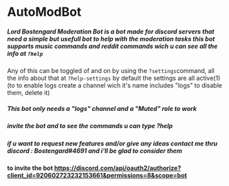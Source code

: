 # AutoModBot

##### Lord Bostengard Moderation Bot is a bot made for discord servers that need a simple but usefull bot to help with the moderation tasks this bot supports music commands and reddit commands wich u can see all the info at `?help`
Any of this can be toggled of and on by using the `?settings`command, all the info about that at `?help-settings` by default the settings are all active(1) (to to enable logs create a channel wich it's name includes "logs" to disable them, delete it)
##### This bot only needs a "logs" channel and a "Muted" role to work 
##### invite the bot and to see the commands u can type ?help 
##### if u want to request new features and/or give any ideas contact me thru discord : Bostengard#4691 and i'll be glad to consider them

#### to invite the bot https://discord.com/api/oauth2/authorize?client_id=920602723232153661&permissions=8&scope=bot
